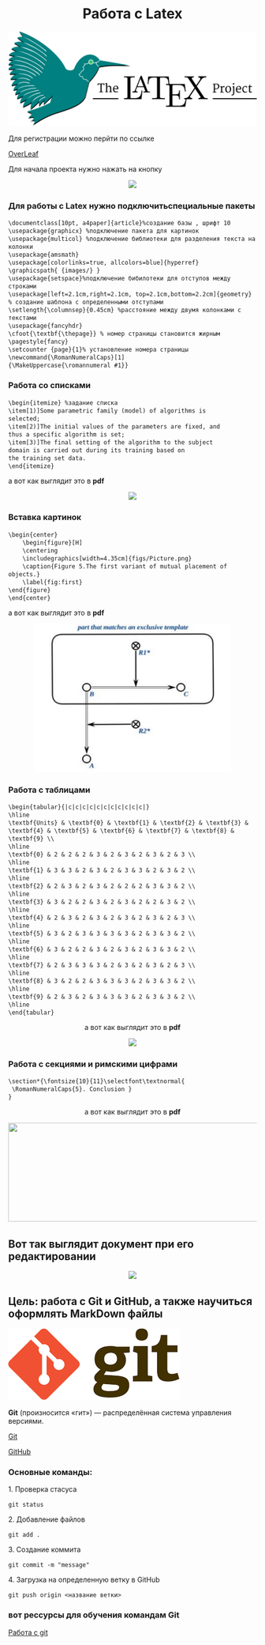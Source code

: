 <h1 align="center"> Работа с Latex</h1>
<p  align="center"><img src="images/11.png"></p>
Для регистрации можно перйти по ссылке

<a href="https://www.overleaf.com/">OverLeaf</a>

Для начала проекта нужно нажать на кнопку
<p  align="center"><img src="images/10.png" ></p>

### Для работы с Latex нужно подключитьспециальные пакеты
```
\documentclass[10pt, a4paper]{article}%создание базы , шрифт 10
\usepackage{graphicx} %подключение пакета для картинок
\usepackage{multicol} %подключение библиотеки для разделения текста на колонки
\usepackage{amsmath}
\usepackage[colorlinks=true, allcolors=blue]{hyperref}
\graphicspath{ {images/} }
\usepackage{setspace}%подключение бибилотеки для отступов между строками
\usepackage[left=2.1cm,right=2.1cm, top=2.1cm,bottom=2.2cm]{geometry} % создание шаблона с определенными отступами
\setlength{\columnsep}{0.45cm} %расстояние между двумя колонками с текстами
\usepackage{fancyhdr}
\cfoot{\textbf{\thepage}} % номер страницы становится жирным
\pagestyle{fancy}
\setcounter {page}{1}% установление номера страницы
\newcommand{\RomanNumeralCaps}[1]
{\MakeUppercase{\romannumeral #1}}

```
### Работа со списками
```
\begin{itemize} %задание списка
\item[1)]Some parametric family (model) of algorithms is
selected;
\item[2)]The initial values of the parameters are fixed, and
thus a specific algorithm is set;
\item[3)]The final setting of the algorithm to the subject
domain is carried out during its training based on
the training set data.
\end{itemize}
```
 а вот как выглядит это в **pdf**
 <p  align="center"><img src="images/3.png" ></p>

### Вставка картинок
```
\begin{center}
    \begin{figure}[H]
    \centering
    \includegraphics[width=4.35cm]{figs/Picture.png}
    \caption{Figure 5.The first variant of mutual placement of objects.}
    \label{fig:first}
\end{figure}
\end{center}
```
 а вот как выглядит это в **pdf**

  <p  align="center"><img src="images/zzzzzzzzzzzz.jpg" width=400px height=300px></p>

### Работа с таблицами
```
\begin{tabular}{|c|c|c|c|c|c|c|c|c|c|c|}
\hline
\textbf{Units} & \textbf{0} & \textbf{1} & \textbf{2} & \textbf{3} & \textbf{4} & \textbf{5} & \textbf{6} & \textbf{7} & \textbf{8} & \textbf{9} \\
\hline
\textbf{0} & 2 & 2 & 2 & 3 & 2 & 3 & 2 & 3 & 2 & 3 \\
\hline
\textbf{1} & 3 & 3 & 2 & 3 & 2 & 3 & 3 & 2 & 3 & 2 \\
\hline
\textbf{2} & 2 & 3 & 2 & 3 & 2 & 2 & 2 & 3 & 3 & 2 \\
\hline
\textbf{3} & 3 & 2 & 2 & 3 & 2 & 3 & 2 & 2 & 3 & 2 \\
\hline
\textbf{4} & 2 & 3 & 2 & 3 & 2 & 3 & 2 & 3 & 2 & 3 \\
\hline
\textbf{5} & 3 & 2 & 3 & 3 & 3 & 3 & 2 & 3 & 3 & 2 \\
\hline
\textbf{6} & 3 & 2 & 2 & 3 & 2 & 3 & 2 & 3 & 3 & 2 \\
\hline
\textbf{7} & 2 & 3 & 3 & 3 & 2 & 3 & 2 & 3 & 2 & 3 \\
\hline
\textbf{8} & 3 & 2 & 2 & 3 & 3 & 3 & 2 & 3 & 3 & 2 \\
\hline
\textbf{9} & 2 & 3 & 2 & 3 & 3 & 3 & 2 & 3 & 3 & 2 \\
\hline
\end{tabular}
```
 <p align="center"> а вот как выглядит это в <b>pdf</b>
</p>

 <p  align="center"><img src="images/7.png" ></p>

 ### Работа с секциями  и римскими цифрами
 ```
 \section*{\fontsize{10}{11}\selectfont\textnormal{
  \RomanNumeralCaps{5}. Conclusion }
}
```
<p align="center"> а вот как выглядит это в <b>pdf</b>
</p>
 <p  align="center"><img src="images/25.png" width=700px height=200px ></p>
 
 ## Вот так выглядит документ при его редактировании
  <p  align="center"><img src="images/21.png"  ></p>

## Цель: работа с Git и GitHub, а также научиться оформлять MarkDown  файлы

 <p  ><img src="images/555.png"  ></p>
 <p><b>Git</b> (произносится «гит») — распределённая система управления версиями.</p>

 [Git](https://git-scm.com/)

 <a href="https://github.com/">GitHub</a>
 
 ### Основные команды:

<p>1. Проверка стасуса</p>

 ```
 git status
 ```
<p>2. Добавление файлов</p>

```
git add .
```
<p>3. Создание коммита</p>

```
git commit -m "message"
```
<p>4. Загрузка на определенную ветку в GitHub</p>

```
git push origin <название ветки>
```
### вот рессурсы для обучения командам Git
<a href="https://habr.com/ru/articles/541258/">Работа с git</a>
